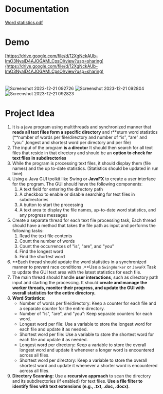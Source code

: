 # Documentation 

[Word statistics.pdf](https://github.com/NorhanTarek1572/Word_Statistics-/blob/main/Word%20statistics.pdf)

 # Demo 
 [https://drive.google.com/file/d/12XgNckAUb-ImO3NyalD4AJOGAMLCpsOl/view?usp=sharing](https://drive.google.com/file/d/12XgNckAUb-ImO3NyalD4AJOGAMLCpsOl/view?usp=sharing)


# 

![Screenshot 2023-12-21 092726](https://github.com/NorhanTarek1572/Word_Statistics-/assets/107472972/bfa8ef78-c645-4448-b704-749889886911)
![Screenshot 2023-12-21 092804](https://github.com/NorhanTarek1572/Word_Statistics-/assets/107472972/0367f7c2-6450-4fb2-9f77-78f42f8f17bb)
![Screenshot 2023-12-21 092823](https://github.com/NorhanTarek1572/Word_Statistics-/assets/107472972/a2678ae7-cdc0-4fbc-95b0-c44a7ef1592c)

#  Project Idea

1. It is a java program using multithreads and synchronized manner that **reads all text files form a specific directory** and r**eturn word statistics (**number of words per file/directory and number of “is”, “are” and “you” ,longest and shortest word per directory and per file) 
2. The input of the program **is a director**  It should then search for all text files that reside in that directory and should be an **option to check for text files in subdirectories**
3. While the program is processing text files, it should display them (file names) and the up to-date statistics. (Statistics should be updated in run time)
4. Using  a Java GUI toolkit like Swing or **JavaFX** to create a user interface for the program. The GUI should have the following components:
    1. A text field for entering the directory path
    2. A checkbox to enable or disable searching for text files in subdirectories
    3. A button to start the processing
    4. A text area to display the file names, up-to-date word statistics, and any progress messages
5. Create a separate thread for each text file processing task, Each thread should have a method that takes the file path as input and performs the following tasks:
    1. Read the text file contents
    2. Count the number of words
    3. Count the occurrences of "is", "are", and "you"
    4. Find the longest word
    5. Find the shortest word
6.  **Each thread should update the word statistics in a synchronized manner to prevent race conditions ,**Use a `SwingWorker` or `JavaFX` Task to update the GUI text area with the latest statistics for each file.
7. The main thread should handle **user interactions**, such as directory path input and starting the processing. It should **create and manage the worker threads, monitor their progress, and update the GUI with overall statistics for the entire directory.**
8.  **Word Statistics:**
    - Number of words per file/directory: Keep a counter for each file and a separate counter for the entire directory.
    - Number of "is", "are", and "you": Keep separate counters for each word.
    - Longest word per file: Use a variable to store the longest word for each file and update it as needed.
    - Shortest word per file: Use a variable to store the shortest word for each file and update it as needed.
    - Longest word per directory: Keep a variable to store the overall longest word and update it whenever a longer word is encountered across all files.
    - Shortest word per directory: Keep a variable to store the overall shortest word and update it whenever a shorter word is encountered across all files.
9. **Directory Scanning:** Use a **recursive approach** to scan the directory and its subdirectories (if enabled) for text files. **Use a file filter to identify files with text extensions (e.g., .txt, .doc, .docx)**.
